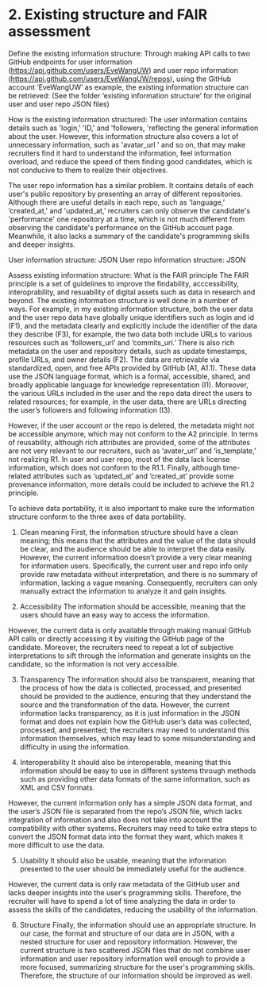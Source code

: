 # 2. Existing structure and FAIR assessment
Define the existing information structure:
Through making API calls to two GitHub endpoints for user information (https://api.github.com/users/EveWangUW) and user repo information (https://api.github.com/users/EveWangUW/repos), using the GitHub account ‘EveWangUW’ as example, the existing information structure can be retrieved: (See the folder ‘existing information structure’ for the original user and user repo JSON files)

How is the existing information structured:
The user information contains details such as 'login,' 'ID,' and 'followers, 'reflecting the general information about the user. However, this information structure also covers a lot of unnecessary information, such as 'avatar_url ' and so on, that may make recruiters find it hard to understand the information, feel information overload, and reduce the speed of them finding good candidates, which is not conducive to them to realize their objectives. 

The user repo information has a similar problem. It contains details of each user's public repository by presenting an array of different repositories. Although there are useful details in each repo, such as 'language,’ ‘created_at,' and 'updated_at,’ recruiters can only observe the candidate's 'performance' one repository at a time, which is not much different from observing the candidate's performance on the GitHub account page. Meanwhile, it also lacks a summary of the candidate's programming skills and deeper insights.

User information structure:
JSON
User repo information structure:
JSON

Assess existing information structure:
What is the FAIR principle
The FAIR principle is a set of guidelines to improve the findability, acccessibility, interoprability, and resuability of digital assets such as data in research and beyond. 
The existing information structure is well done in a number of ways. For example, in my existing information structure, both the user data and the user repo data have globally unique identifiers such as login and id (F1), and the metadata clearly and explicitly include the identifier of the data they describe (F3), for example, the two data both include URLs to various resources such as ‘followers_url’ and ‘commits_url.’ There is also rich metadata on the user and repository details, such as update timestamps, profile URLs, and owner details (F2). The data are retrievable via standardized, open, and free APIs provided by GitHub (A1, A1.1). These data use the JSON language format, which is a formal, accessible, shared, and broadly applicable language for knowledge representation (I1). Moreover, the various URLs included in the user and the repo data direct the users to related resources; for example, in the user data, there are URLs directing the user’s followers and following information (I3).

However, if the user account or the repo is deleted, the metadata might not be accessible anymore, which may not conform to the A2 principle. In terms of reusability, although rich attributes are provided, some of the attributes are not very relevant to our recruiters, such as ‘avater_url’ and ‘is_template,’ not realizing R1. In user and user repo, most of the data lack license information, which does not conform to the R1.1. Finally, although time-related attributes such as ‘updated_at’ and ‘created_at’ provide some provenance information, more details could be included to achieve the R1.2 principle. 

To achieve data portability, it is also important to make sure the information structure conform to the three axes of data portability. 

1. Clean meaning
First, the information structure should have a clean meaning; this means that the attributes and the value of the data should be clear, and the audience should be able to interpret the data easily. 
However, the current information doesn’t provide a very clear meaning for information users. Specifically, the current user and repo info only provide raw metadata without interpretation, and there is no summary of information, lacking a vague meaning. Consequently, recruiters can only manually extract the information to analyze it and gain insights.

2. Accessibility
The information should be accessible, meaning that the users should have an easy way to access the information. 

However, the current data is only available through making manual GitHub API calls or directly accessing it by visiting the GitHub page of the candidate. Moreover, the recruiters need to repeat a lot of subjective interpretations to sift through the information and generate insights on the candidate, so the information is not very accessible.

3. Transparency
The information should also be transparent, meaning that the process of how the data is collected, processed, and presented should be provided to the audience, ensuring that they understand the source and the transformation of the data. 
However, the current information lacks transparency, as it is just information in the JSON format and does not explain how the GitHub user’s data was collected, processed, and presented; the recruiters may need to understand this information themselves, which may lead to some misunderstanding and difficulty in using the information.

4. Interoperability
It should also be interoperable, meaning that this information should be easy to use in different systems through methods such as providing other data formats of the same information, such as XML and CSV formats. 

However, the current information only has a simple JSON data format, and the user’s JSON file is separated from the repo’s JSON file, which lacks integration of information and also does not take into account the compatibility with other systems. Recruiters may need to take extra steps to convert the JSON format data into the format they want, which makes it more difficult to use the data.

5. Usability
It should also be usable, meaning that the information presented to the user should be immediately useful for the audience. 

However, the current data is only raw metadata of the GitHub user and lacks deeper insights into the user's programming skills. Therefore, the recruiter will have to spend a lot of time analyzing the data in order to assess the skills of the candidates, reducing the usability of the information.

6. Structure
Finally, the information should use an appropriate structure. In our case, the format and structure of our data are in JSON, with a nested structure for user and repository information. 
However, the current structure is two scattered JSON files that do not combine user information and user repository information well enough to provide a more focused, summarizing structure for the user's programming skills. Therefore, the structure of our information should be improved as well.

